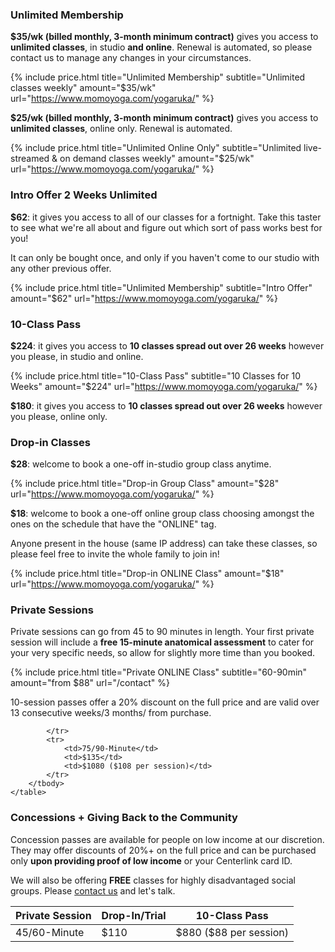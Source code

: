 
### Unlimited Membership

**$35/wk (billed monthly, 3-month minimum contract)** gives you access to **unlimited classes**, in studio **and online**. Renewal is automated, so please contact us to manage any changes in your circumstances.   


{% include price.html title="Unlimited Membership" subtitle="Unlimited classes weekly" amount="$35/wk" url="https://www.momoyoga.com/yogaruka/" %}


**$25/wk (billed monthly, 3-month minimum contract)** gives you access to **unlimited classes**, online only. Renewal is automated.   


{% include price.html title="Unlimited Online Only" subtitle="Unlimited live-streamed & on demand classes weekly" amount="$25/wk" url="https://www.momoyoga.com/yogaruka/" %}



### Intro Offer 2 Weeks Unlimited

**$62**: it gives you access to all of our classes for a fortnight. Take this taster to see what we're all about and figure out which sort of pass works best for you!  

It can only be bought once, and only if you haven't come to our studio with any other previous offer.

{% include price.html title="Unlimited Membership" subtitle="Intro Offer" amount="$62" url="https://www.momoyoga.com/yogaruka/" %}



### 10-Class Pass

**$224**: it gives you access to **10 classes spread out over 26 weeks** however you please, in studio and online.   


{% include price.html title="10-Class Pass" subtitle="10 Classes for 10 Weeks" amount="$224" url="https://www.momoyoga.com/yogaruka/" %}

**$180**: it gives you access to **10 classes spread out over 26 weeks** however you please, online only.   



### Drop-in Classes

**$28**: welcome to book a one-off in-studio group class anytime.


{% include price.html title="Drop-in Group Class" amount="$28" url="https://www.momoyoga.com/yogaruka/" %}


**$18**: welcome to book a one-off online group class choosing amongst the ones on the schedule that have the "ONLINE" tag.

Anyone present in the house (same IP address) can take these classes, so please feel free to invite the whole family to join in!


{% include price.html title="Drop-in ONLINE Class" amount="$18" url="https://www.momoyoga.com/yogaruka/" %}



### Private Sessions 

Private sessions can go from 45 to 90 minutes in length. Your first private session will include a **free 15-minute anatomical assessment** to cater for your very specific needs, so allow for slightly more time than you booked.

{% include price.html title="Private ONLINE Class" subtitle="60-90min" amount="from $88" url="/contact" %}
 
10-session passes offer a 20% discount on the full price and are valid over 13 consecutive weeks/3 months/ from purchase. 

<div class="card m-top--md">
	<table class="table"> 
		<thead>
			<tr>
				<th>Private Session</th>
				<th>Drop-In/Trial</th>
				<th>
					10-Class Pass
				</th>
			</tr>
		</thead>
		<tbody>
			<tr>
				<td>45/60-Minute</td>
				<td>$110</td>
				<td>$880 ($88 per session)</td>
	
			</tr>
			<tr>
				<td>75/90-Minute</td>
				<td>$135</td>
				<td>$1080 ($108 per session)</td>
			</tr>
		</tbody>
	</table>
</div>



### Concessions + Giving Back to the Community 

Concession passes are available for people on low income at our discretion. They may offer discounts of 20%+ on the full price and can be purchased only **upon providing proof of low income** or your Centerlink card ID.

We will also be offering **FREE** classes for highly disadvantaged social groups. 
Please [contact us](/contact/) and let's talk.
